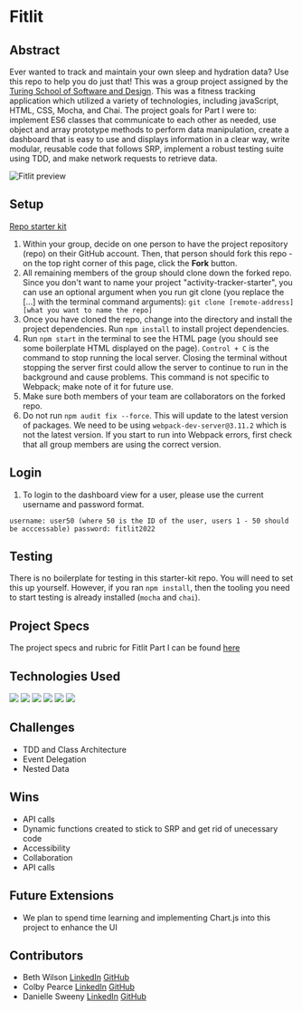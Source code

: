 # Fitlit

## Abstract
Ever wanted to track and maintain your own sleep and hydration data? Use this repo to help you do just that! This was a group project assigned by the [Turing School of Software and Design](https://turing.edu/). This was a fitness tracking application which utilized a variety of technologies, including javaScript, HTML, CSS, Mocha, and Chai. The project goals for Part I were to: implement ES6 classes that communicate to each other as needed, use object and array prototype methods to perform data manipulation, create a dashboard that is easy to use and displays information in a clear way, write modular, reusable code that follows SRP, implement a robust testing suite using TDD, and make network requests to retrieve data. 

![Fitlit preview](https://user-images.githubusercontent.com/101376200/188210979-01a7e891-eb82-4d42-9057-2e1d489e9b0b.gif)

## Setup

[Repo starter kit](https://github.com/turingschool-examples/fitlit-starter-kit)

1. Within your group, decide on one person to have the project repository (repo) on their GitHub account. Then, that person should fork this repo - on the top right corner of this page, click the **Fork** button.
1. All remaining members of the group should clone down the forked repo. Since you don't want to name your project "activity-tracker-starter", you can use an optional argument when you run git clone (you replace the [...] with the terminal command arguments): `git clone [remote-address] [what you want to name the repo]`
1. Once you have cloned the repo, change into the directory and install the project dependencies. Run `npm install` to install project dependencies.
1. Run `npm start` in the terminal to see the HTML page (you should see some boilerplate HTML displayed on the page).  `Control + C` is the command to stop running the local server.  Closing the terminal without stopping the server first could allow the server to continue to run in the background and cause problems. This command is not specific to Webpack; make note of it for future use.   
1. Make sure both members of your team are collaborators on the forked repo.  
1. Do not run `npm audit fix --force`.  This will update to the latest version of packages.  We need to be using `webpack-dev-server@3.11.2` which is not the latest version.  If you start to run into Webpack errors, first check that all group members are using the correct version.  

## Login
1. To login to the dashboard view for a user, please use the current username and password format.

`username: user50 (where 50 is the ID of the user, users 1 - 50 should be acccessable)
password: fitlit2022`

## Testing

There is no boilerplate for testing in this starter-kit repo. You will need to set this up yourself. However, if you ran `npm install`, then the tooling you need to start testing is already installed (`mocha` and `chai`).

## Project Specs
The project specs and rubric for Fitlit Part I can be found [here](https://frontend.turing.edu/projects/Fitlit-part-one.html)

## Technologies Used
 <p>
   <img src="https://img.shields.io/badge/JavaScript-F7DF1E?style=for-the-badge&logo=javascript&logoColor=black"/>
   <img src="https://img.shields.io/badge/HTML5-E34F26?style=for-the-badge&logo=html5&logoColor=white"/>
   <img src="https://img.shields.io/badge/CSS3-1572B6?style=for-the-badge&logo=css3&logoColor=white"/>
   <img src="https://img.shields.io/badge/Mocha-8D6748?style=for-the-badge&logo=Mocha&logoColor=white"/>
   <img src="https://img.shields.io/badge/Chai-A30701?style=for-the-badge&logo=chai&logoColor=white"/>
   <img src="https://img.shields.io/badge/npm-CB3837?style=for-the-badge&logo=npm&logoColor=white"/>
 </p>
 
 ## Challenges
- TDD and Class Architecture
- Event Delegation
- Nested Data

## Wins
- API calls
- Dynamic functions created to stick to SRP and get rid of unecessary code
- Accessibility
- Collaboration
- API calls

## Future Extensions
- We plan to spend time learning and implementing Chart.js into this project to enhance the UI

## Contributors
- Beth Wilson [LinkedIn](https://www.linkedin.com/in/beth-wilson-92594284/) [GitHub](https://github.com/BethWProjects)
- Colby Pearce [LinkedIn](https://www.linkedin.com/in/colby-pearce1/) [GitHub](https://github.com/Crpearce)
- Danielle Sweeny [LinkedIn](https://www.linkedin.com/in/danielle-sweeny-75b50b84/) [GitHub](https://github.com/dsweeny1)

